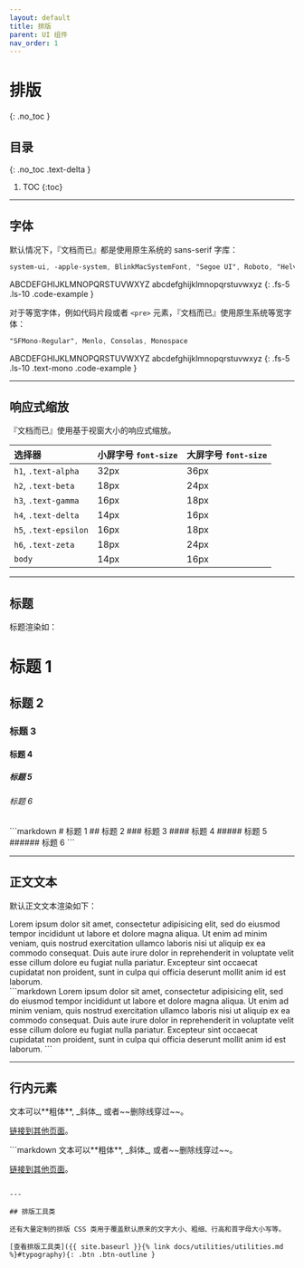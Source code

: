 ```yaml
---
layout: default
title: 排版
parent: UI 组件
nav_order: 1
---
```


# 排版
{: .no_toc }

## 目录
{: .no_toc .text-delta }

1. TOC
{:toc}

---

## 字体

默认情况下，『文档而已』都是使用原生系统的 sans-serif 字库：

```scss
system-ui, -apple-system, BlinkMacSystemFont, "Segoe UI", Roboto, "Helvetica Neue", Arial, sans-serif
```

ABCDEFGHIJKLMNOPQRSTUVWXYZ
abcdefghijklmnopqrstuvwxyz
{: .fs-5 .ls-10 .code-example }

对于等宽字体，例如代码片段或者 `<pre>` 元素，『文档而已』使用原生系统等宽字体：

```scss
"SFMono-Regular", Menlo, Consolas, Monospace
```

ABCDEFGHIJKLMNOPQRSTUVWXYZ
abcdefghijklmnopqrstuvwxyz
{: .fs-5 .ls-10 .text-mono .code-example }

---

## 响应式缩放

『文档而已』使用基于视窗大小的响应式缩放。

| 选择器               | 小屏字号 `font-size`             | 大屏字号 `font-size`         |
|:----------------------|:---------------------------------|:------------------------------|
| `h1`, `.text-alpha`   | 32px                             | 36px                          |
| `h2`, `.text-beta`    | 18px                             | 24px                          |
| `h3`, `.text-gamma`   | 16px                             | 18px                          |
| `h4`, `.text-delta`   | 14px                             | 16px                          |
| `h5`, `.text-epsilon` | 16px                             | 18px                          |
| `h6`, `.text-zeta`    | 18px                             | 24px                          |
| `body`                | 14px                             | 16px                          |

---

## 标题

标题渲染如：

<div class="code-example">
<h1>标题 1</h1>
<h2>标题 2</h2>
<h3>标题 3</h3>
<h4>标题 4</h4>
<h5>标题 5</h5>
<h6>标题 6</h6>
</div>
```markdown
# 标题 1
## 标题 2
### 标题 3
#### 标题 4
##### 标题 5
###### 标题 6
```

---

## 正文文本

默认正文文本渲染如下：

<div class="code-example" markdown="1">
Lorem ipsum dolor sit amet, consectetur adipisicing elit, sed do eiusmod tempor incididunt ut labore et dolore magna aliqua. Ut enim ad minim veniam, quis nostrud exercitation ullamco laboris nisi ut aliquip ex ea commodo consequat. Duis aute irure dolor in reprehenderit in voluptate velit esse cillum dolore eu fugiat nulla pariatur. Excepteur sint occaecat cupidatat non proident, sunt in culpa qui officia deserunt mollit anim id est laborum.
</div>
```markdown
Lorem ipsum dolor sit amet, consectetur adipisicing elit, sed do eiusmod tempor incididunt ut labore et dolore magna aliqua. Ut enim ad minim veniam, quis nostrud exercitation ullamco laboris nisi ut aliquip ex ea commodo consequat. Duis aute irure dolor in reprehenderit in voluptate velit esse cillum dolore eu fugiat nulla pariatur. Excepteur sint occaecat cupidatat non proident, sunt in culpa qui officia deserunt mollit anim id est laborum.
```

---

## 行内元素

<div class="code-example" markdown="1">
文本可以**粗体**, _斜体_, 或者~~删除线穿过~~。

[链接到其他页面](another-page)。
</div>
```markdown
文本可以**粗体**, _斜体_, 或者~~删除线穿过~~。

[链接到其他页面](another-page)。
```

---

## 排版工具类

还有大量定制的排版 CSS 类用于覆盖默认原来的文字大小、粗细、行高和首字母大小写等。

[查看排版工具类]({{ site.baseurl }}{% link docs/utilities/utilities.md %}#typography){: .btn .btn-outline }
